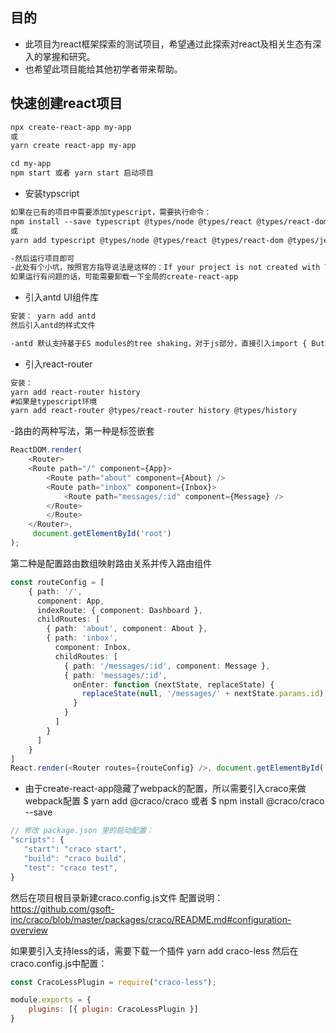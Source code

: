 ## 目的

* 此项目为react框架探索的测试项目，希望通过此探索对react及相关生态有深入的掌握和研究。
* 也希望此项目能给其他初学者带来帮助。

## 快速创建react项目
```html
npx create-react-app my-app
或
yarn create react-app my-app

cd my-app
npm start 或者 yarn start 启动项目
```
* 安装typscript
```html
如果在已有的项目中需要添加typescript，需要执行命令：
npm install --save typescript @types/node @types/react @types/react-dom @types/jest
或
yarn add typescript @types/node @types/react @types/react-dom @types/jest

-然后运行项目即可
-此处有个小坑，按照官方指导说法是这样的：If your project is not created with TypeScript enabled, npx may be using a cached version of create-react-app. Remove previously installed versions with npm uninstall -g create-react-app
如果运行有问题的话，可能需要卸载一下全局的create-react-app
```

* 引入antd UI组件库
```html
安装： yarn add antd
然后引入antd的样式文件

-antd 默认支持基于ES modules的tree shaking，对于js部分，直接引入import { Button } from 'antd' 就会有按需加载的效果
```

* 引入react-router
```html
安装：
yarn add react-router history
#如果是typescript环境
yarn add react-router @types/react-router history @types/history
```
-路由的两种写法，第一种是标签嵌套
```typescript
ReactDOM.render(
    <Router>
    <Route path="/" component={App}>
        <Route path="about" component={About} />
        <Route path="inbox" component={Inbox}>
            <Route path="messages/:id" component={Message} />
        </Route>
        </Route>
    </Router>,
     document.getElementById('root')
);
```
第二种是配置路由数组映射路由关系并传入路由组件
```typescript
const routeConfig = [
    { path: '/',
      component: App,
      indexRoute: { component: Dashboard },
      childRoutes: [
        { path: 'about', component: About },
        { path: 'inbox',
          component: Inbox,
          childRoutes: [
            { path: '/messages/:id', component: Message },
            { path: 'messages/:id',
              onEnter: function (nextState, replaceState) {
                replaceState(null, '/messages/' + nextState.params.id)
              }
            }
          ]
        }
      ]
    }
]
React.render(<Router routes={routeConfig} />, document.getElementById('root'))
```

* 由于create-react-app隐藏了webpack的配置，所以需要引入craco来做webpack配置
$ yarn add @craco/craco
或者
$ npm install @craco/craco --save
```typescript
// 修改 package.json 里的启动配置：
"scripts": {
   "start": "craco start",
   "build": "craco build",
   "test": "craco test",
}
```
然后在项目根目录新建craco.config.js文件
配置说明：https://github.com/gsoft-inc/craco/blob/master/packages/craco/README.md#configuration-overview

如果要引入支持less的话，需要下载一个插件
yarn add craco-less
然后在craco.config.js中配置：
```javascript
const CracoLessPlugin = require("craco-less");

module.exports = {
    plugins: [{ plugin: CracoLessPlugin }]
}
```

